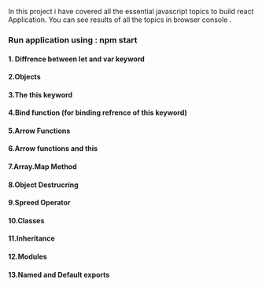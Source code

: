 In this project i have covered all the essential javascript topics to build react Application. You can see results of all the topics in browser console .

### Run application using : npm start

#### 1. Diffrence between let and var keyword
#### 2.Objects
#### 3.The this keyword
#### 4.Bind function (for binding refrence of this keyword)
#### 5.Arrow Functions
#### 6.Arrow functions and this
#### 7.Array.Map Method
#### 8.Object Destrucring
#### 9.Spreed Operator
#### 10.Classes
#### 11.Inheritance
#### 12.Modules
#### 13.Named and Default exports

